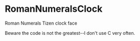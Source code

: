 # RomanNumeralsClock
Roman Numerals Tizen clock face

Beware the code is not the greatest--I don't use C very often.

